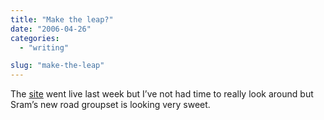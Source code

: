 ```yaml
---
title: "Make the leap?"
date: "2006-04-26"
categories: 
  - "writing"

slug: "make-the-leap"
---
```


The [site](http://www.willyoumaketheleap.com/) went live last week but I’ve not had time to really look around but Sram’s new road groupset is looking very sweet.
